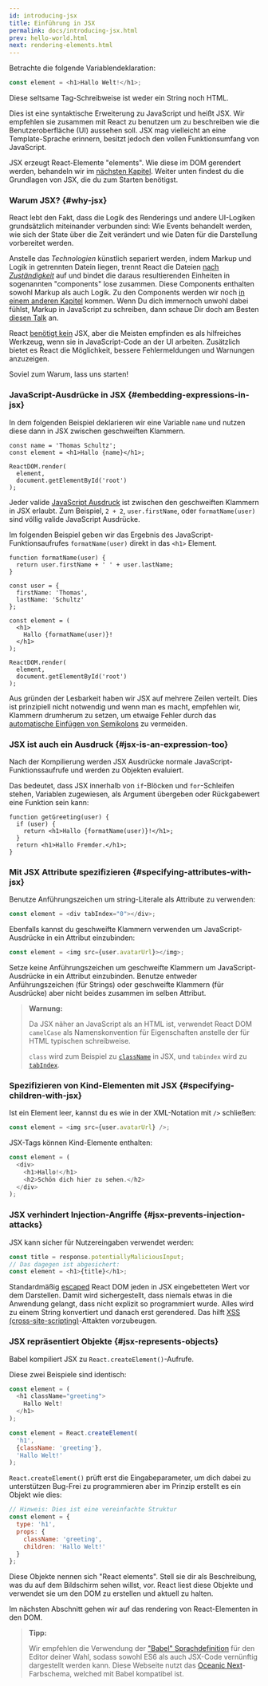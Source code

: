 ```yaml
---
id: introducing-jsx
title: Einführung in JSX
permalink: docs/introducing-jsx.html
prev: hello-world.html
next: rendering-elements.html
---
```


Betrachte die folgende Variablendeklaration:

```js
const element = <h1>Hallo Welt!</h1>;
```

Diese seltsame Tag-Schreibweise ist weder ein String noch HTML.

Dies ist eine syntaktische Erweiterung zu JavaScript und heißt JSX. Wir empfehlen sie zusammen mit React zu benutzen um zu beschreiben wie die Benutzeroberfläche (UI) aussehen soll. JSX mag vielleicht an eine Template-Sprache erinnern, besitzt jedoch den vollen Funktionsumfang von JavaScript.

JSX erzeugt React-Elemente "elements". Wie diese im DOM gerendert werden, behandeln wir im [nächsten Kapitel](/docs/rendering-elements.html). Weiter unten findest du die Grundlagen von JSX, die du zum Starten benötigst.

### Warum JSX? {#why-jsx}

React lebt den Fakt, dass die Logik des Renderings und andere UI-Logiken grundsätzlich miteinander verbunden sind: Wie Events behandelt werden, wie sich der State über die Zeit verändert und wie Daten für die Darstellung vorbereitet werden.

Anstelle das *Technologien* künstlich separiert werden, indem Markup und Logik in getrennten Datein liegen, trennt React die Dateien [nach *Zuständigkeit*](https://en.wikipedia.org/wiki/Separation_of_concerns) auf und bindet die daraus resultierenden Einheiten in sogenannten "components" lose zusammen. Diese Components enthalten sowohl Markup als auch Logik. Zu den Components werden wir noch [in einem anderen Kapitel](/docs/components-and-props.html) kommen. Wenn Du dich immernoch unwohl dabei fühlst, Markup in JavaScript zu schreiben, dann schaue Dir doch am Besten [diesen Talk](https://www.youtube.com/watch?v=x7cQ3mrcKaY) an.

React [benötigt kein](/docs/react-without-jsx.html) JSX, aber die Meisten empfinden es als hilfreiches Werkzeug, wenn sie in JavaScript-Code an der UI arbeiten. Zusätzlich bietet es React die Möglichkeit, bessere Fehlermeldungen und Warnungen anzuzeigen.

Soviel zum Warum, lass uns starten!

### JavaScript-Ausdrücke in JSX {#embedding-expressions-in-jsx}

In dem folgenden Beispiel deklarieren wir eine Variable `name` und nutzen diese dann in JSX zwischen geschweiften Klammern.

```js{1,2}
const name = 'Thomas Schultz';
const element = <h1>Hallo {name}</h1>;

ReactDOM.render(
  element,
  document.getElementById('root')
);
```

Jeder valide [JavaScript Ausdruck](https://developer.mozilla.org/de/docs/Web/JavaScript/Guide/Ausdruecke_und_Operatoren#Expressions) ist zwischen den geschweiften Klammern in JSX erlaubt. Zum Beispiel, `2 + 2`, `user.firstName`, oder `formatName(user)` sind völlig valide JavaScript Ausdrücke.

Im folgenden Beispiel geben wir das Ergebnis des JavaScript-Funktionsaufrufes `formatName(user)` direkt in das `<h1>` Element.

```js{12}
function formatName(user) {
  return user.firstName + ' ' + user.lastName;
}

const user = {
  firstName: 'Thomas',
  lastName: 'Schultz'
};

const element = (
  <h1>
    Hallo {formatName(user)}!
  </h1>
);

ReactDOM.render(
  element,
  document.getElementById('root')
);
```

[](codepen://introducing-jsx)

Aus gründen der Lesbarkeit haben wir JSX auf mehrere Zeilen verteilt. Dies ist prinzipiell nicht notwendig und wenn man es macht, empfehlen wir, Klammern drumherum zu setzen, um etwaige Fehler durch das [automatische Einfügen von Semikolons](http://stackoverflow.com/q/2846283) zu vermeiden.

### JSX ist auch ein Ausdruck {#jsx-is-an-expression-too}

Nach der Kompilierung werden JSX Ausdrücke normale JavaScript-Funktionssaufrufe und werden zu Objekten evaluiert.

Das bedeutet, dass JSX innerhalb von  `if`-Blöcken und `for`-Schleifen stehen, Variablen zugewiesen, als Argument übergeben oder Rückgabewert eine Funktion sein kann:

```js{3,5}
function getGreeting(user) {
  if (user) {
    return <h1>Hallo {formatName(user)}!</h1>;
  }
  return <h1>Hallo Fremder.</h1>;
}
```

### Mit JSX Attribute spezifizieren {#specifying-attributes-with-jsx}

Benutze Anführungszeichen um string-Literale als Attribute zu verwenden:

```js
const element = <div tabIndex="0"></div>;
```

Ebenfalls kannst du geschweifte Klammern verwenden um JavaScript-Ausdrücke in ein Attribut einzubinden:

```js
const element = <img src={user.avatarUrl}></img>;
```

Setze keine Anführungszeichen um geschweifte Klammern um JavaScript-Ausdrücke in ein Attribut einzubinden. Benutze entweder Anführungszeichen (für Strings) oder geschweifte Klammern (für Ausdrücke) aber nicht beides zusammen im selben Attribut.

>**Warnung:**
>
>Da JSX näher an JavaScript als an HTML ist, verwendet React DOM `camelCase` als Namenskonvention für Eigenschaften anstelle der für HTML typischen schreibweise.
>
>`class` wird zum Beispiel zu [`className`](https://developer.mozilla.org/en-US/docs/Web/API/Element/className) in JSX, und `tabindex` wird zu [`tabIndex`](https://developer.mozilla.org/en-US/docs/Web/API/HTMLElement/tabIndex).

### Spezifizieren von Kind-Elementen mit JSX {#specifying-children-with-jsx}

Ist ein Element leer, kannst du es wie in der XML-Notation mit `/>` schließen:

```js
const element = <img src={user.avatarUrl} />;
```

JSX-Tags können Kind-Elemente enthalten:

```js
const element = (
  <div>
    <h1>Hallo!</h1>
    <h2>Schön dich hier zu sehen.</h2>
  </div>
);
```

### JSX verhindert Injection-Angriffe {#jsx-prevents-injection-attacks}

JSX kann sicher für Nutzereingaben verwendet werden:

```js
const title = response.potentiallyMaliciousInput;
// Das dagegen ist abgesichert:
const element = <h1>{title}</h1>;
```

Standardmäßig [escaped](http://stackoverflow.com/questions/7381974/which-characters-need-to-be-escaped-on-html) React DOM jeden in JSX eingebetteten Wert vor dem Darstellen. Damit wird sichergestellt, dass niemals etwas in die Anwendung gelangt, dass nicht explizit so programmiert wurde. Alles wird zu einem String konvertiert und danach erst gerendered. Das hilft [XSS (cross-site-scripting)](https://en.wikipedia.org/wiki/Cross-site_scripting)-Attakten vorzubeugen.

### JSX repräsentiert Objekte {#jsx-represents-objects}

Babel kompiliert JSX zu `React.createElement()`-Aufrufe.

Diese zwei Beispiele sind identisch:

```js
const element = (
  <h1 className="greeting">
    Hallo Welt!
  </h1>
);
```

```js
const element = React.createElement(
  'h1',
  {className: 'greeting'},
  'Hallo Welt!'
);
```

`React.createElement()` prüft erst die Eingabeparameter, um dich dabei zu unterstützen Bug-Frei zu programmieren aber im Prinzip erstellt es ein Objekt wie dies:

```js
// Hinweis: Dies ist eine vereinfachte Struktur
const element = {
  type: 'h1',
  props: {
    className: 'greeting',
    children: 'Hallo Welt!'
  }
};
```

Diese Objekte nennen sich "React elements". Stell sie dir als Beschreibung, was du auf dem Bildschirm sehen willst, vor. React liest diese Objekte und verwendet sie um den DOM zu erstellen und aktuell zu halten.

Im nächsten Abschnitt gehen wir auf das rendering von React-Elementen in den DOM.

>**Tipp:**
>
>Wir empfehlen die Verwendung der ["Babel" Sprachdefinition](http://babeljs.io/docs/editors) für den Editor deiner Wahl, sodass sowohl ES6 als auch JSX-Code vernünftig dargestellt werden kann. Diese Webseite nutzt das [Oceanic Next](https://labs.voronianski.com/oceanic-next-color-scheme/)-Farbschema, welched mit Babel kompatibel ist.

